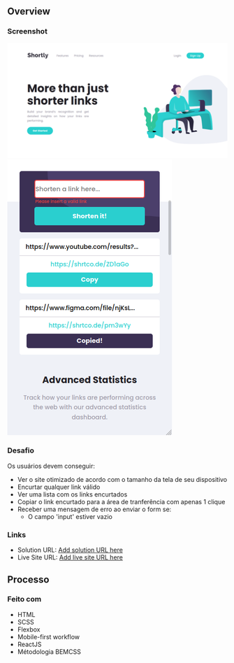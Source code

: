 ## Overview

### Screenshot

![200, 300](./src/assets/screenshots/index-desktop.png)
![](./src/assets/screenshots/links-mobile.png)

### Desafio

Os usuários devem conseguir:

- Ver o site otimizado de acordo com o tamanho da tela de seu dispositivo
- Encurtar qualquer link válido
- Ver uma lista com os links encurtados
- Copiar o link encurtado para a área de tranferência com apenas 1 clique
- Receber uma mensagem de erro ao enviar o form se:
  - O campo 'input' estiver vazio

### Links

- Solution URL: [Add solution URL here](https://your-solution-url.com)
- Live Site URL: [Add live site URL here](https://your-live-site-url.com)

## Processo

### Feito com

- HTML
- SCSS
- Flexbox
- Mobile-first workflow
- ReactJS
- Métodologia BEMCSS



